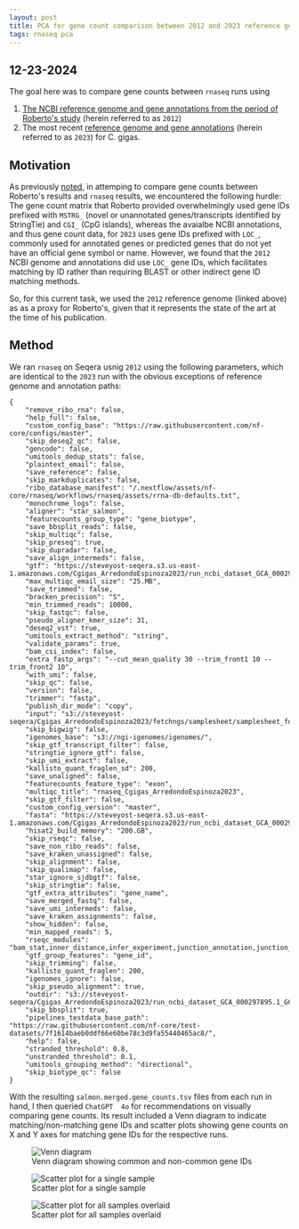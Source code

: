 ```yaml
---
layout: post
title: PCA for gene count comparison between 2012 and 2023 reference genomes
tags: rnaseq pca 
---
```


## 12-23-2024

The goal here was to compare gene counts between `rnaseq` runs using
1. [The NCBI reference genome and gene annotations from the period of Roberto's study](https://www.ncbi.nlm.nih.gov/datasets/genome/GCA_000297895.1/) (herein referred to as `2012`)
2. The most recent [reference genome and gene annotations](https://ncbi.nlm.nih.gov/datasets/genome/GCA_963853765.1/) (herein referred to as `2023`) for C. gigas.

## Motivation
As previously [noted](https://resilience-biomarkers-for-aquaculture.github.io/SW-CGI_ID_matching_attemp_1/), in attemping to compare gene counts between
Roberto's results and `rnaseq` results, we encountered the following hurdle:
The gene count matrix that Roberto provided overwhelmingly used gene IDs prefixed with `MSTRG_` (novel or unannotated genes/transcripts identified by
StringTie) and `CGI_` (CpG islands), whereas the avaialbe NCBI annotations, and thus gene count data, for `2023` uses gene IDs prefixed with `LOC_`,
commonly used for annotated genes or predicted genes that do not yet have an official gene symbol or name.
However, we found that the `2012` NCBI genome and annotations did use `LOC_` gene IDs, which facilitates matching by ID
rather than requiring BLAST or other indirect gene ID matching methods.

So, for this current task, we used the `2012`
reference genome (linked above) as as a proxy for Roberto's, given that it represents the state of the art at the time of his
publication.

## Method
We ran `rnaseq` on Seqera usnig `2012` using the following parameters, which are identical to the `2023` run with the obvious exceptions of reference genome and annotation paths:
```
{
    "remove_ribo_rna": false,
    "help_full": false,
    "custom_config_base": "https://raw.githubusercontent.com/nf-core/configs/master",
    "skip_deseq2_qc": false,
    "gencode": false,
    "umitools_dedup_stats": false,
    "plaintext_email": false,
    "save_reference": false,
    "skip_markduplicates": false,
    "ribo_database_manifest": "/.nextflow/assets/nf-core/rnaseq/workflows/rnaseq/assets/rrna-db-defaults.txt",
    "monochrome_logs": false,
    "aligner": "star_salmon",
    "featurecounts_group_type": "gene_biotype",
    "save_bbsplit_reads": false,
    "skip_multiqc": false,
    "skip_preseq": true,
    "skip_dupradar": false,
    "save_align_intermeds": false,
    "gtf": "https://steveyost-seqera.s3.us-east-1.amazonaws.com/Cgigas_ArredondoEspinoza2023/run_ncbi_dataset_GCA_000297895.1_GCF/genomic_removed_empty_gene_ids.gtf",
    "max_multiqc_email_size": "25.MB",
    "save_trimmed": false,
    "bracken_precision": "S",
    "min_trimmed_reads": 10000,
    "skip_fastqc": false,
    "pseudo_aligner_kmer_size": 31,
    "deseq2_vst": true,
    "umitools_extract_method": "string",
    "validate_params": true,
    "bam_csi_index": false,
    "extra_fastp_args": "--cut_mean_quality 30 --trim_front1 10 --trim_front2 10",
    "with_umi": false,
    "skip_qc": false,
    "version": false,
    "trimmer": "fastp",
    "publish_dir_mode": "copy",
    "input": "s3://steveyost-seqera/Cgigas_ArredondoEspinoza2023/fetchngs/samplesheet/samplesheet_for_rnaseq.csv",
    "skip_bigwig": false,
    "igenomes_base": "s3://ngi-igenomes/igenomes/",
    "skip_gtf_transcript_filter": false,
    "stringtie_ignore_gtf": false,
    "skip_umi_extract": false,
    "kallisto_quant_fraglen_sd": 200,
    "save_unaligned": false,
    "featurecounts_feature_type": "exon",
    "multiqc_title": "rnaseq_Cgigas_ArredondoEspinoza2023",
    "skip_gtf_filter": false,
    "custom_config_version": "master",
    "fasta": "https://steveyost-seqera.s3.us-east-1.amazonaws.com/Cgigas_ArredondoEspinoza2023/run_ncbi_dataset_GCA_000297895.1_GCF/GCF_000297895.1_oyster_v9_genomic.fna",
    "hisat2_build_memory": "200.GB",
    "skip_rseqc": false,
    "save_non_ribo_reads": false,
    "save_kraken_unassigned": false,
    "skip_alignment": false,
    "skip_qualimap": false,
    "star_ignore_sjdbgtf": false,
    "skip_stringtie": false,
    "gtf_extra_attributes": "gene_name",
    "save_merged_fastq": false,
    "save_umi_intermeds": false,
    "save_kraken_assignments": false,
    "show_hidden": false,
    "min_mapped_reads": 5,
    "rseqc_modules": "bam_stat,inner_distance,infer_experiment,junction_annotation,junction_saturation,read_distribution,read_duplication",
    "gtf_group_features": "gene_id",
    "skip_trimming": false,
    "kallisto_quant_fraglen": 200,
    "igenomes_ignore": false,
    "skip_pseudo_alignment": true,
    "outdir": "s3://steveyost-seqera/Cgigas_ArredondoEspinoza2023/run_ncbi_dataset_GCA_000297895.1_GCF/",
    "skip_bbsplit": true,
    "pipelines_testdata_base_path": "https://raw.githubusercontent.com/nf-core/test-datasets/7f1614baeb0ddf66e60be78c3d9fa55440465ac8/",
    "help": false,
    "stranded_threshold": 0.8,
    "unstranded_threshold": 0.1,
    "umitools_grouping_method": "directional",
    "skip_biotype_qc": false
}
```

With the resulting `salmon.merged.gene_counts.tsv` files from each run in hand, I then queried `ChatGPT  4o` for recommendations on visually comparing gene counts. Its result included a Venn diagram to indicate matching/non-matching gene IDs and scatter plots showing gene counts on X and Y axes for matching gene IDs for the respective runs.

<figure>
  <img src="https://github.com/user-attachments/assets/cc6ac25b-f86f-4424-a91d-333613750c50" alt="Venn diagram"/>
  <figcaption class="caption">Venn diagram showing common and non-common gene IDs</figcaption>
</figure>

<figure>
    <img src="https://github.com/user-attachments/assets/13213250-afa1-4d6e-8bc5-dcdbf4bcb332" alt="Scatter plot for a single sample"/>
    <figcaption>Scatter plot for a single sample</figcaption>
</figure>

<figure>
    <img src="https://github.com/user-attachments/assets/5a5a01db-59db-438f-91e3-865afd260f5f" alt="Scatter plot for all samples overlaid"/>
    <figcaption>Scatter plot for all samples overlaid</figcaption>
</figure>







